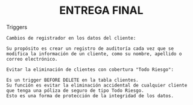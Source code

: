 <h1 align="center">ENTREGA FINAL</h1>

                      

Triggers
  
  ```
Cambios de registrador en los datos del cliente:

Su propósito es crear un registro de auditoría cada vez que se modifica la información de un cliente, como su nombre, apellido o correo electrónico. 
```



 ```
Evitar la eliminación de clientes con cobertura "Todo Riesgo":

Es un trigger BEFORE DELETE en la tabla clientes. 
Su función es evitar la eliminación accidental de cualquier cliente que tenga una póliza de seguro de tipo Todo Riesgo. 
Esto es una forma de protección de la integridad de los datos.
```
